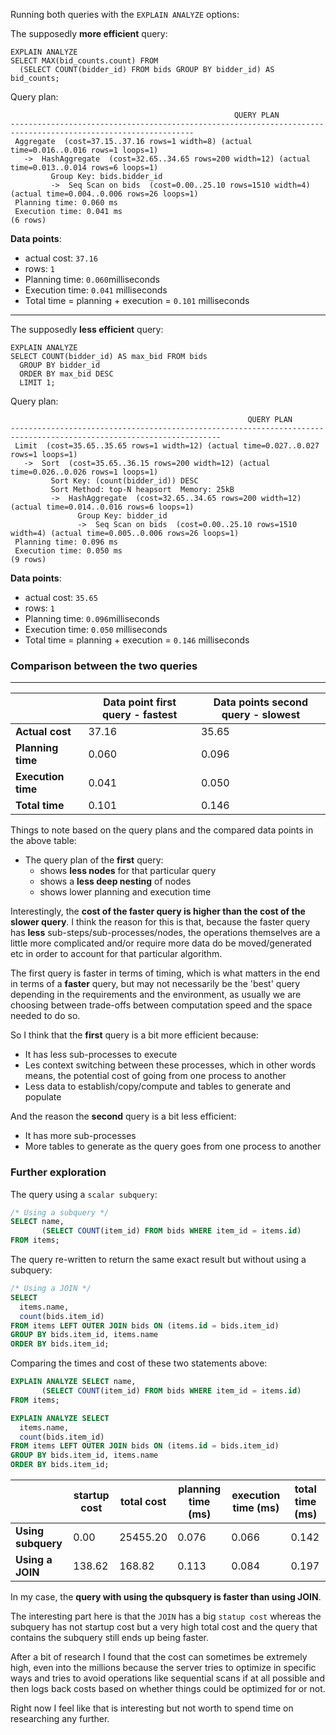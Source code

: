 Running both queries with the `EXPLAIN ANALYZE` options:

The supposedly __more efficient__ query:

```
EXPLAIN ANALYZE
SELECT MAX(bid_counts.count) FROM
  (SELECT COUNT(bidder_id) FROM bids GROUP BY bidder_id) AS bid_counts;
```

Query plan:

```text
                                                  QUERY PLAN                                                   
---------------------------------------------------------------------------------------------------------------
 Aggregate  (cost=37.15..37.16 rows=1 width=8) (actual time=0.016..0.016 rows=1 loops=1)
   ->  HashAggregate  (cost=32.65..34.65 rows=200 width=12) (actual time=0.013..0.014 rows=6 loops=1)
         Group Key: bids.bidder_id
         ->  Seq Scan on bids  (cost=0.00..25.10 rows=1510 width=4) (actual time=0.004..0.006 rows=26 loops=1)
 Planning time: 0.060 ms
 Execution time: 0.041 ms
(6 rows)

```

__Data points__:

- actual cost: `37.16`
- rows: `1`
- Planning time: `0.060`milliseconds
- Execution time: `0.041` milliseconds
- Total time = planning + execution = `0.101` milliseconds

---

The supposedly __less efficient__ query:

```
EXPLAIN ANALYZE
SELECT COUNT(bidder_id) AS max_bid FROM bids
  GROUP BY bidder_id
  ORDER BY max_bid DESC
  LIMIT 1;
```

Query plan:

```text
                                                     QUERY PLAN                                                      
---------------------------------------------------------------------------------------------------------------------
 Limit  (cost=35.65..35.65 rows=1 width=12) (actual time=0.027..0.027 rows=1 loops=1)
   ->  Sort  (cost=35.65..36.15 rows=200 width=12) (actual time=0.026..0.026 rows=1 loops=1)
         Sort Key: (count(bidder_id)) DESC
         Sort Method: top-N heapsort  Memory: 25kB
         ->  HashAggregate  (cost=32.65..34.65 rows=200 width=12) (actual time=0.014..0.016 rows=6 loops=1)
               Group Key: bidder_id
               ->  Seq Scan on bids  (cost=0.00..25.10 rows=1510 width=4) (actual time=0.005..0.006 rows=26 loops=1)
 Planning time: 0.096 ms
 Execution time: 0.050 ms
(9 rows)

```

__Data points__:

- actual cost: `35.65`
- rows: `1`
- Planning time: `0.096`milliseconds
- Execution time: `0.050` milliseconds
- Total time = planning + execution = `0.146` milliseconds



### Comparison between the two queries

---

|                    | Data point first query - fastest | Data points second query - slowest |
| ------------------ | -------------------------------- | ---------------------------------- |
| __Actual cost__    | 37.16                            | 35.65                              |
| __Planning time__  | 0.060                            | 0.096                              |
| __Execution time__ | 0.041                            | 0.050                              |
| __Total time__     | 0.101                            | 0.146                              |

Things to note based on the query plans and the compared data points in the above table:

- The query plan of the __first__ query:
  - shows __less nodes__ for that particular query
  - shows a __less deep nesting__ of nodes
  - shows lower planning and execution time

Interestingly, the __cost of the faster query is higher than the cost of the slower query__.
I think the reason for this is that, because the faster query has __less__ sub-steps/sub-processes/nodes, the operations themselves are a little more complicated and/or require more data do be moved/generated etc in order to account for that particular algorithm.

The first query is faster in terms of timing, which is what matters in the end in terms of a __faster__ query, but may not necessarily be the 'best' query depending in the requirements and the environment, as usually we are choosing between trade-offs between computation speed and the space needed to do so.

So I think that the __first__ query is a bit more efficient because:

- It has less sub-processes to execute
- Les context switching between these processes, which in other words means, the potential cost of going from one process to another
- Less data to establish/copy/compute and tables to generate and populate

And the reason the __second__ query is a bit less efficient:

- It has more sub-processes
- More tables to generate as the query goes from one process to another



### Further exploration

The query using a `scalar subquery`:

```sql
/* Using a subquery */
SELECT name,
       (SELECT COUNT(item_id) FROM bids WHERE item_id = items.id)
FROM items;
```

The query re-written to return the same exact result but without using a subquery:

```sql
/* Using a JOIN */
SELECT
  items.name,
  count(bids.item_id)
FROM items LEFT OUTER JOIN bids ON (items.id = bids.item_id)
GROUP BY bids.item_id, items.name
ORDER BY bids.item_id;
```

Comparing the times and cost of these two statements above:

```sql
EXPLAIN ANALYZE SELECT name,
       (SELECT COUNT(item_id) FROM bids WHERE item_id = items.id)
FROM items;
```

```sql
EXPLAIN ANALYZE SELECT
  items.name,
  count(bids.item_id)
FROM items LEFT OUTER JOIN bids ON (items.id = bids.item_id)
GROUP BY bids.item_id, items.name
ORDER BY bids.item_id;
```

|                    | startup cost | total cost | planning time (ms) | execution time (ms) | total time (ms) |
| ------------------ | ------------ | ---------- | ------------------ | ------------------- | --------------- |
| __Using subquery__ | 0.00         | 25455.20   | 0.076              | 0.066               | 0.142           |
| __Using a JOIN__   | 138.62       | 168.82     | 0.113              | 0.084               | 0.197           |

In my case, the __query with using the qubsquery is faster than using JOIN__.

The interesting part here is that the `JOIN` has a big `statup cost` whereas the subquery has not startup cost but a very high total cost and the query that contains the subquery still ends up being faster.

After a bit of research I found that the cost can sometimes be extremely high, even into the millions because the server tries to optimize in specific ways and tries to avoid operations like sequential scans if at all possible and then logs back costs based on whether things could be optimized for or not.

Right now I feel like that is interesting but not worth to spend time on researching any further.